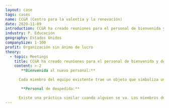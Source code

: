 ```yaml
---
layout: case
tags: cases
name: CC&R (Centro para la valentía y la renovación)
date: 2020-11-09
introduction: CC&R ha creado reuniones para el personal de bienvenida y despedida.
industry: P. Educación
geography: Estados Unidos
companySize: 1-100
profit: Organización sin ánimo de lucro
theory:
  - topic: Meetings
    title: CC&R ha creado reuniones para el personal de bienvenida y despedida.
    content: >-2
       **Bienvenida al nuevo personal:** 

      Cada miembro del equipo existente trae un objeto que simboliza un deseo para su nuevo colega. Lo presentan y comparten su deseo. Esto celebra al recién llegado y lo hace sentir bienvenido. También sirve a los miembros del equipo existentes. Ellos también se conocen a un nivel más profundo.

       **Personal de despedida:** 

      Existe una práctica similar cuando alguien se va. Los miembros del equipo se unen a una comida con el colega que se va. Todos preparan una historia personal sobre esa persona y la organización. Las historias celebran a la persona que se va. Pero nuevamente, revelan tanto sobre el narrador.
---
```

